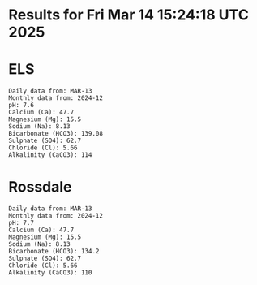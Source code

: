 # Results for Fri Mar 14 15:24:18 UTC 2025
# ELS
```
Daily data from: MAR-13
Monthly data from: 2024-12
pH: 7.6
Calcium (Ca): 47.7
Magnesium (Mg): 15.5
Sodium (Na): 8.13
Bicarbonate (HCO3): 139.08
Sulphate (SO4): 62.7
Chloride (Cl): 5.66
Alkalinity (CaCO3): 114
```
# Rossdale
```
Daily data from: MAR-13
Monthly data from: 2024-12
pH: 7.7
Calcium (Ca): 47.7
Magnesium (Mg): 15.5
Sodium (Na): 8.13
Bicarbonate (HCO3): 134.2
Sulphate (SO4): 62.7
Chloride (Cl): 5.66
Alkalinity (CaCO3): 110
```
